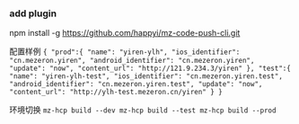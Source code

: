 ### add plugin

npm install -g  https://github.com/happyi/mz-code-push-cli.git

配置样例
``
{
  "prod":{
    "name": "yiren-ylh",
    "ios_identifier": "cn.mezeron.yiren",
    "android_identifier": "cn.mezeron.yiren",
    "update": "now",
    "content_url": "http://121.9.234.3/yiren"
  },
  "test":{
      "name": "yiren-ylh-test",
      "ios_identifier": "cn.mezeron.yiren.test",
      "android_identifier": "cn.mezeron.yiren.test",
      "update": "now",
      "content_url": "http://ylh-test.mezeron.cn/yiren"
  }
}
``

环境切换
``
mz-hcp build --dev
mz-hcp build --test
mz-hcp build --prod
``
